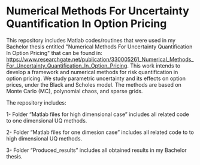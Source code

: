 # Numerical Methods For Uncertainty Quantification In Option Pricing


This repository includes Matlab codes/routines that were used in my Bachelor thesis entitled "Numerical Methods For Uncertainty Quantification In Option Pricing" that can be found in: https://www.researchgate.net/publication/330005261_Numerical_Methods_For_Uncertainty_Quantification_In_Option_Pricing. This work intends to develop a framework and numerical methods for risk quantification in option pricing. We study parametric  uncertainty and its effects on option prices, under the Black and Scholes model. The methods are based on Monte Carlo (MC), polynomial chaos, and sparse grids.

The repository includes:

1- Folder “Matlab files for high dimensional case” includes all related code to one dimensional UQ methods.

2- Folder “Matlab files for one dimesion case” includes all related code to to high dimensional UQ methods.

3- Folder “Produced_results” includes all obtained results in my Bachelor thesis.
